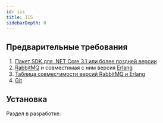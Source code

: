 ```yaml
---
id: iis
title: IIS
sidebarDepth: 0
---
```


## Предварительные требования

1. [Пакет SDK для .NET Core 3.1 или более поздней версии](https://dotnet.microsoft.com/download/dotnet-core/3.1)
2. [RabbitMQ](https://www.rabbitmq.com/) и совместимая с ним версия [Erlang](https://www.erlang.org/)
3. [Таблица совместимости версий RabbitMQ и Erlang](https://www.rabbitmq.com/which-erlang.html)
4. [Git](https://git-scm.com/)

## Установка

Раздел в разработке.
